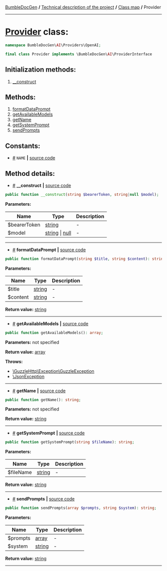 <!-- {% raw %} -->
<embed> <a href="/docs/README.md">BumbleDocGen</a> <b>/</b> <a href="/docs/tech/readme.md">Technical description of the project</a> <b>/</b> <a href="/docs/tech/map.md">Class map</a> <b>/</b> Provider<hr> </embed>

<h1>
    <a href="https://github.com/bumble-tech/bumble-doc-gen/blob/master/src/AI/Providers/OpenAI/Provider.php#L13">Provider</a> class:
</h1>





```php
namespace BumbleDocGen\AI\Providers\OpenAI;

final class Provider implements \BumbleDocGen\AI\ProviderInterface
```








<h2>Initialization methods:</h2>

<ol>
<li>
    <a href="#m-construct">__construct</a>
    </li>
</ol>

<h2>Methods:</h2>

<ol>
<li>
    <a href="#mformatdataprompt">formatDataPrompt</a>
    </li>
<li>
    <a href="#mgetavailablemodels">getAvailableModels</a>
    </li>
<li>
    <a href="#mgetname">getName</a>
    </li>
<li>
    <a href="#mgetsystemprompt">getSystemPrompt</a>
    </li>
<li>
    <a href="#msendprompts">sendPrompts</a>
    </li>
</ol>


<h2>Constants:</h2>
<ul>
            <li><a name="qname"
               href="#qname">#</a>
            <code>NAME</code>                   <b>|</b> <a href="/src/AI/Providers/OpenAI/Provider.php#L18">source
                    code</a> </li>
    </ul>





<h2>Method details:</h2>

<div class='method_description-block'>

<ul>
<li><a name="m-construct" href="#m-construct">#</a>
 <b>__construct</b>
    <b>|</b> <a href="https://github.com/bumble-tech/bumble-doc-gen/blob/master/src/AI/Providers/OpenAI/Provider.php#L26">source code</a></li>
</ul>

```php
public function __construct(string $bearerToken, string|null $model);
```



<b>Parameters:</b>

<table>
    <thead>
    <tr>
        <th>Name</th>
        <th>Type</th>
        <th>Description</th>
    </tr>
    </thead>
    <tbody>
            <tr>
            <td>$bearerToken</td>
            <td><a href='https://www.php.net/manual/en/language.types.string.php'>string</a></td>
            <td>-</td>
        </tr>
            <tr>
            <td>$model</td>
            <td><a href='https://www.php.net/manual/en/language.types.string.php'>string</a> | <a href='https://www.php.net/manual/en/language.types.null.php'>null</a></td>
            <td>-</td>
        </tr>
        </tbody>
</table>



</div>
<hr>
<div class='method_description-block'>

<ul>
<li><a name="mformatdataprompt" href="#mformatdataprompt">#</a>
 <b>formatDataPrompt</b>
    <b>|</b> <a href="https://github.com/bumble-tech/bumble-doc-gen/blob/master/src/AI/Providers/OpenAI/Provider.php#L95">source code</a></li>
</ul>

```php
public function formatDataPrompt(string $title, string $content): string;
```



<b>Parameters:</b>

<table>
    <thead>
    <tr>
        <th>Name</th>
        <th>Type</th>
        <th>Description</th>
    </tr>
    </thead>
    <tbody>
            <tr>
            <td>$title</td>
            <td><a href='https://www.php.net/manual/en/language.types.string.php'>string</a></td>
            <td>-</td>
        </tr>
            <tr>
            <td>$content</td>
            <td><a href='https://www.php.net/manual/en/language.types.string.php'>string</a></td>
            <td>-</td>
        </tr>
        </tbody>
</table>

<b>Return value:</b> <a href='https://www.php.net/manual/en/language.types.string.php'>string</a>


</div>
<hr>
<div class='method_description-block'>

<ul>
<li><a name="mgetavailablemodels" href="#mgetavailablemodels">#</a>
 <b>getAvailableModels</b>
    <b>|</b> <a href="https://github.com/bumble-tech/bumble-doc-gen/blob/master/src/AI/Providers/OpenAI/Provider.php#L104">source code</a></li>
</ul>

```php
public function getAvailableModels(): array;
```



<b>Parameters:</b> not specified

<b>Return value:</b> <a href='https://www.php.net/manual/en/language.types.array.php'>array</a>


<b>Throws:</b>
<ul>
<li>
    <a href="https://github.com/guzzle/guzzle/blob/master/src/Exception/GuzzleException.php">\GuzzleHttp\Exception\GuzzleException</a></li>

<li>
    <a href="https://www.php.net/manual/en/class.jsonexception.php">\JsonException</a></li>

</ul>

</div>
<hr>
<div class='method_description-block'>

<ul>
<li><a name="mgetname" href="#mgetname">#</a>
 <b>getName</b>
    <b>|</b> <a href="https://github.com/bumble-tech/bumble-doc-gen/blob/master/src/AI/Providers/OpenAI/Provider.php#L45">source code</a></li>
</ul>

```php
public function getName(): string;
```



<b>Parameters:</b> not specified

<b>Return value:</b> <a href='https://www.php.net/manual/en/language.types.string.php'>string</a>


</div>
<hr>
<div class='method_description-block'>

<ul>
<li><a name="mgetsystemprompt" href="#mgetsystemprompt">#</a>
 <b>getSystemPrompt</b>
    <b>|</b> <a href="https://github.com/bumble-tech/bumble-doc-gen/blob/master/src/AI/Providers/OpenAI/Provider.php#L90">source code</a></li>
</ul>

```php
public function getSystemPrompt(string $fileName): string;
```



<b>Parameters:</b>

<table>
    <thead>
    <tr>
        <th>Name</th>
        <th>Type</th>
        <th>Description</th>
    </tr>
    </thead>
    <tbody>
            <tr>
            <td>$fileName</td>
            <td><a href='https://www.php.net/manual/en/language.types.string.php'>string</a></td>
            <td>-</td>
        </tr>
        </tbody>
</table>

<b>Return value:</b> <a href='https://www.php.net/manual/en/language.types.string.php'>string</a>


</div>
<hr>
<div class='method_description-block'>

<ul>
<li><a name="msendprompts" href="#msendprompts">#</a>
 <b>sendPrompts</b>
    <b>|</b> <a href="https://github.com/bumble-tech/bumble-doc-gen/blob/master/src/AI/Providers/OpenAI/Provider.php#L50">source code</a></li>
</ul>

```php
public function sendPrompts(array $prompts, string $system): string;
```



<b>Parameters:</b>

<table>
    <thead>
    <tr>
        <th>Name</th>
        <th>Type</th>
        <th>Description</th>
    </tr>
    </thead>
    <tbody>
            <tr>
            <td>$prompts</td>
            <td><a href='https://www.php.net/manual/en/language.types.array.php'>array</a></td>
            <td>-</td>
        </tr>
            <tr>
            <td>$system</td>
            <td><a href='https://www.php.net/manual/en/language.types.string.php'>string</a></td>
            <td>-</td>
        </tr>
        </tbody>
</table>

<b>Return value:</b> <a href='https://www.php.net/manual/en/language.types.string.php'>string</a>


</div>
<hr>

<!-- {% endraw %} -->